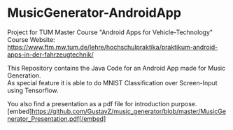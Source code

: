 # MusicGenerator-AndroidApp
Project for TUM Master Course "Android Apps for Vehicle-Technology" <br />
Course Website: https://www.ftm.mw.tum.de/lehre/hochschulpraktika/praktikum-android-apps-in-der-fahrzeugtechnik/

This Repository contains the Java Code for an Android App made for Music Generation. <br />
As special feature it is able to do MNIST Classification over Screen-Input using Tensorflow.

You also find a presentation as a pdf file for introduction purpose.
[embed]https://github.com/GustavZ/music_generator/blob/master/MusicGenerator_Presentation.pdf[/embed]
